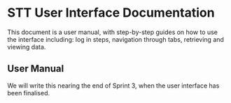 # STT User Interface Documentation

This document is a user manual, with step-by-step guides on how to use the interface including: log in steps, navigation through tabs, retrieving and viewing data.

## User Manual

We will write this nearing the end of Sprint 3, when the user interface has been finalised.